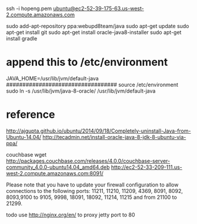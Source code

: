 ssh -i hopeng.pem ubuntu@ec2-52-39-175-63.us-west-2.compute.amazonaws.com

sudo add-apt-repository ppa:webupd8team/java
sudo apt-get update
sudo apt-get install git
sudo apt-get install oracle-java8-installer
sudo apt-get install gradle

# append this to /etc/environment
JAVA_HOME=/usr/lib/jvm/default-java
##################################
source /etc/environment
sudo ln -s /usr/lib/jvm/java-8-oracle/ /usr/lib/jvm/default-java

# reference
http://ajgupta.github.io/ubuntu/2014/09/18/Completely-uninstall-Java-from-Ubuntu-14.04/
http://tecadmin.net/install-oracle-java-8-jdk-8-ubuntu-via-ppa/




couchbase
wget http://packages.couchbase.com/releases/4.0.0/couchbase-server-community_4.0.0-ubuntu14.04_amd64.deb
http://ec2-52-33-209-111.us-west-2.compute.amazonaws.com:8091/


Please note that you have to update your firewall configuration to
allow connections to the following ports: 11211, 11210, 11209, 4369,
8091, 8092, 8093,9100 to 9105, 9998, 18091, 18092, 11214, 11215 and
from 21100 to 21299.

todo
use http://nginx.org/en/ to proxy jetty port to 80

